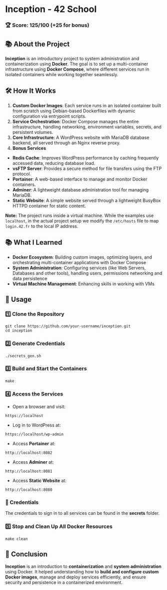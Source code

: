 # Inception - 42 School

### 🏆 Score: **125/100** (+25 for bonus)

## 📚 About the Project

**Inception** is an introductory project to system administration and containerization using **Docker**. The goal is to set up a multi-container infrastructure using **Docker Compose**, where different services run in isolated containers while working together seamlessly.

## 🛠️ How It Works

1. **Custom Docker Images**: Each service runs in an isolated container built from scratch using Debian-based Dockerfiles with dynamic configuration via entrypoint scripts.
2. **Service Orchestration**: Docker Compose manages the entire infrastructure, handling networking, environment variables, secrets, and persistent volumes.
3. **Core Infrastructure**: A WordPress website with MariaDB database backend, all served through an Nginx reverse proxy.
4. **Bonus Services**
- **Redis Cache**: Improves WordPress performance by caching frequently accessed data, reducing database load.
- **vsFTP Server**: Provides a secure method for file transfers using the FTP protocol.
- **Portainer**: A web-based interface to manage and monitor Docker containers.
- **Adminer**: A lightweight database administration tool for managing MariaDB.
- **Static Website**: A simple website served through a lightweight BusyBox HTTPD container for static content.



**Note:** The project runs inside a virtual machine. While the examples use `localhost`, in the actual project setup we modify the `/etc/hosts` file to map `login.42.fr` to the local IP address.

## 📚 What I Learned

- **Docker Ecosystem**: Building custom images, optimizing layers, and orchestrating multi-container applications with Docker Compose
- **System Administration**: Configuring services (like Web Servers, Databases and other tools), handling users, permissions networking and data persistence
- **Virtual Machine Management**: Enhancing skills in working with VMs

## 🚀 Usage

### 1️⃣ Clone the Repository

```shellscript
git clone https://github.com/your-username/inception.git
cd inception
```

### 2️⃣ Generate Credentials

```shellscript
./secrets_gen.sh
```

### 3️⃣ Build and Start the Containers

```shellscript
make
```

### 4️⃣ Access the Services

- Open a browser and visit:

```plaintext
https://localhost
```


- Log in to WordPress at:

```plaintext
https://localhost/wp-admin
```


- Access **Portainer** at:

```plaintext
http://localhost:8082
```


- Access **Adminer** at:

```plaintext
http://localhost:8081
```


- Access **Static Website** at:

```plaintext
http://localhost:8080
```




### 🔑 Credentials

The credentials to sign in to all services can be found in the **secrets** folder.

### 5️⃣ Stop and Clean Up All Docker Resources

```shellscript
make clean
```

## 🏁 Conclusion

**Inception** is an introduction to **containerization** and **system administration** using Docker. It helped understanding how to **build and configure custom Docker images**, manage and deploy services efficiently, and ensure security and persistence in a containerized environment.
